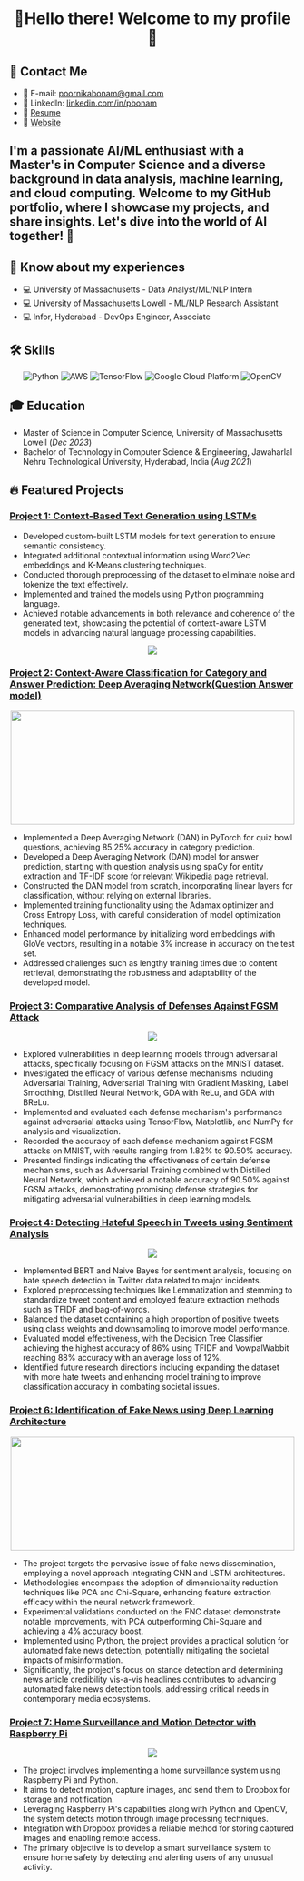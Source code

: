 

<!-- Header -->
<h1 align="center">🚀Hello there! Welcome to my profile 🌌</h1>

<!-- Contact Information -->
## 📧 Contact Me
- 📧 E-mail: poornikabonam@gmail.com
- 🔎 LinkedIn: [linkedin.com/in/pbonam](https://www.linkedin.com/in/pbonam)
- 📄 [Resume](https://drive.google.com/file/d/1SKJaXgMKIOlDNLPAz4d7_RpfVHMBIxqf/view)
- 🔗 [Website](github.com/yourgithubprofile)

<!-- Introduction -->
<p align="center">
  <h2> I'm a passionate AI/ML enthusiast with a Master's in Computer Science and a diverse background in data analysis, machine learning, and cloud computing. Welcome to my GitHub portfolio, where I showcase my projects, and share insights. Let's dive into the world of AI together! 🚀 </h2>
</p>

## 📄 Know about my experiences

- 💻 University of Massachusetts - Data Analyst/ML/NLP Intern
- 💻 University of Massachusetts Lowell - ML/NLP Research Assistant
- 💻 Infor, Hyderabad - DevOps Engineer, Associate

<!-- Skills -->
## 🛠️ Skills
<p align="center">
  <img src="https://img.icons8.com/color/96/000000/python.png" alt="Python">
  <img src="https://img.icons8.com/color/96/000000/amazon-web-services.png" alt="AWS">
  <img src="https://img.icons8.com/color/96/000000/tensorflow.png" alt="TensorFlow">
  <img src="https://img.icons8.com/color/96/000000/google-cloud.png" alt="Google Cloud Platform">
  <img src="https://img.icons8.com/color/96/000000/opencv.png" alt="OpenCV">
</p>

<!-- Education -->
## 🎓 Education
- Master of Science in Computer Science, University of Massachusetts Lowell (_Dec 2023_)
- Bachelor of Technology in Computer Science & Engineering, Jawaharlal Nehru Technological University, Hyderabad, India (_Aug 2021_)

<!-- Featured Projects -->
## 🔥 Featured Projects
### [Project 1: Context-Based Text Generation using LSTMs](https://github.com/poornikabonam/Context-Based-Text-Generation-using-LSTMs)

- Developed custom-built LSTM models for text generation to ensure semantic consistency.
- Integrated additional contextual information using Word2Vec embeddings and K-Means clustering techniques.
- Conducted thorough preprocessing of the dataset to eliminate noise and tokenize the text effectively.
- Implemented and trained the models using Python programming language.
- Achieved notable advancements in both relevance and coherence of the generated text, showcasing the potential of context-aware LSTM models in advancing natural language processing capabilities.
<p align="center">
  <img src="https://github.com/poornikabonam/poornikabonam/assets/97566249/66c9c474-0b26-47f9-b80f-2a565bfcdae1"
">
</p>


### [Project 2: Context-Aware Classification for Category and Answer Prediction: Deep Averaging Network(Question Answer model)](https://github.com/poornikabonam/Context-Aware-Classification-for-Category-and-Answer-Prediction-Deep-Averaging-Network)
<p align="center">
  <img src="https://github.com/poornikabonam/poornikabonam/assets/97566249/17573ca2-f39c-486e-9375-7ed679141808" width="500" height="200">

</p>

- Implemented a Deep Averaging Network (DAN) in PyTorch for quiz bowl questions, achieving 85.25% accuracy in category prediction.    
- Developed a Deep Averaging Network (DAN) model for answer prediction, starting with question analysis using spaCy for entity extraction and TF-IDF score for relevant Wikipedia page retrieval.
- Constructed the DAN model from scratch, incorporating linear layers for classification, without relying on external libraries.
- Implemented training functionality using the Adamax optimizer and Cross Entropy Loss, with careful consideration of model optimization techniques.
- Enhanced model performance by initializing word embeddings with GloVe vectors, resulting in a notable 3% increase in accuracy on the test set.
- Addressed challenges such as lengthy training times due to content retrieval, demonstrating the robustness and adaptability of the developed model.

### [Project 3: Comparative Analysis of Defenses Against FGSM Attack](https://github.com/poornikabonam/Comparative-Analysis-of-Defenses-Against-FGSM-Attack-)
<p align="center">
  <img src="https://github.com/poornikabonam/poornikabonam/assets/97566249/fac17177-99d8-4b4b-b1b6-3e59bf3e6f6c">
</p>

- Explored vulnerabilities in deep learning models through adversarial attacks, specifically focusing on FGSM attacks on the MNIST dataset.
- Investigated the efficacy of various defense mechanisms including Adversarial Training, Adversarial Training with Gradient Masking, Label Smoothing, Distilled Neural Network, GDA with ReLu, and GDA with BReLu.
- Implemented and evaluated each defense mechanism's performance against adversarial attacks using TensorFlow, Matplotlib, and NumPy for analysis and visualization.
- Recorded the accuracy of each defense mechanism against FGSM attacks on MNIST, with results ranging from 1.82% to 90.50% accuracy.
- Presented findings indicating the effectiveness of certain defense mechanisms, such as Adversarial Training combined with Distilled Neural Network, which achieved a notable accuracy of 90.50% against FGSM attacks, demonstrating promising defense strategies for mitigating adversarial vulnerabilities in deep learning models.



### [Project 4: Detecting Hateful Speech in Tweets using Sentiment Analysis](https://github.com/poornikabonam/Detecting-Hateful-Speech-in-Tweets-using-Sentiment-Analysis)
<p align="center">
  <img src="https://github.com/poornikabonam/poornikabonam/assets/97566249/6c77cbc0-9e19-42c9-96da-c5d156c2529a">
</p>

- Implemented BERT and Naive Bayes for sentiment analysis, focusing on hate speech detection in Twitter data related to major incidents.
- Explored preprocessing techniques like Lemmatization and stemming to standardize tweet content and employed feature extraction methods such as TFIDF and bag-of-words.
- Balanced the dataset containing a high proportion of positive tweets using class weights and downsampling to improve model performance.
- Evaluated model effectiveness, with the Decision Tree Classifier achieving the highest accuracy of 86% using TFIDF and VowpalWabbit reaching 88% accuracy with an average loss of 12%.
- Identified future research directions including expanding the dataset with more hate tweets and enhancing model training to improve classification accuracy in combating societal issues.
  

### [Project 6: Identification of Fake News using Deep Learning Architecture](https://github.com/poornikabonam/fake-news-cnn-lstm-project)
<p align="center">
  <img src="https://github.com/poornikabonam/poornikabonam/assets/97566249/ac83508d-40d6-4ea3-9fe9-aa74da848208" width="500" height="200">
</p>

- The project targets the pervasive issue of fake news dissemination, employing a novel approach integrating CNN and LSTM architectures.
- Methodologies encompass the adoption of dimensionality reduction techniques like PCA and Chi-Square, enhancing feature extraction efficacy within the neural network framework.
- Experimental validations conducted on the FNC dataset demonstrate notable improvements, with PCA outperforming Chi-Square and achieving a 4% accuracy boost.
- Implemented using Python, the project provides a practical solution for automated fake news detection, potentially mitigating the societal impacts of misinformation.
- Significantly, the project's focus on stance detection and determining news article credibility vis-a-vis headlines contributes to advancing automated fake news detection tools, addressing critical needs in contemporary media ecosystems.
  
### [Project 7: Home Surveillance and Motion Detector with Raspberry Pi](https://github.com/poornikabonam/home-surveillance-project)
<p align="center">
  <img src="https://github.com/poornikabonam/poornikabonam/assets/97566249/2903f934-4b59-4188-a86a-76d1fc7a5d11">
</p>

- The project involves implementing a home surveillance system using Raspberry Pi and Python.
- It aims to detect motion, capture images, and send them to Dropbox for storage and notification.
- Leveraging Raspberry Pi's capabilities along with Python and OpenCV, the system detects motion through image processing techniques.
- Integration with Dropbox provides a reliable method for storing captured images and enabling remote access.
- The primary objective is to develop a smart surveillance system to ensure home safety by detecting and alerting users of any unusual activity.

